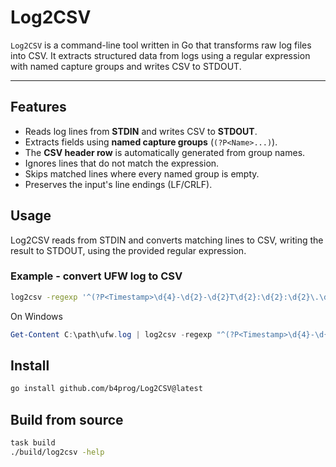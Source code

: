 # Log2CSV

`Log2CSV` is a command-line tool written in Go that transforms raw log files into CSV.
It extracts structured data from logs using a regular expression with named capture groups and writes CSV to STDOUT.

---

## Features

- Reads log lines from **STDIN** and writes CSV to **STDOUT**.
- Extracts fields using **named capture groups** (`(?P<Name>...)`).
- The **CSV header row** is automatically generated from group names.
- Ignores lines that do not match the expression.
- Skips matched lines where every named group is empty.
- Preserves the input's line endings (LF/CRLF).

## Usage

Log2CSV reads from STDIN and converts matching lines to CSV, writing the result to STDOUT, using the provided regular expression.

### Example - convert UFW log to CSV

```sh
log2csv -regexp '^(?P<Timestamp>\d{4}-\d{2}-\d{2}T\d{2}:\d{2}:\d{2}\.\d+\+\d{2}:\d{2})\s+(?P<Hostname>\S+)\s+(?P<Facility>\S+):\s+\[(?P<Kernel_Time>[\d\.]+)\]\s+\[(?P<Action>UFW\s+\S+)\]\s+IN=(?P<IN>\S*)\s+OUT=(?P<OUT>\S*)\s+MAC=(?P<MAC>\S+)\s+SRC=(?P<SRC>\S+)\s+DST=(?P<DST>\S+)\s+LEN=(?P<LEN>\d+)\s+(?:TOS=(?P<TOS>0x[0-9A-Fa-f]{2})\s+)?(?:PREC=(?P<PREC>0x[0-9A-Fa-f]{2})\s+)?(?:TTL=(?P<TTL>\d+)\s+)?ID=(?P<ID>\d+)\s+(?:(?P<DF>DF)\s+)?PROTO=(?P<PROTO>[A-Z0-9]+)\s+(?:(?:SPT|SP)=(?P<SPT>\d+)\s+)?(?:(?:DPT|DP)=(?P<DPT>\d+)\s+)?(?:WINDOW=(?P<WINDOW>\d+)\s+)?(?:RES=(?P<RES>0x[0-9A-Fa-f]{2})\s+)?(?:(?P<TCP_Flags>(?:SYN|ACK|FIN|RST|PSH|URG|CWR|ECE)(?:\s+(?:SYN|ACK|FIN|RST|PSH|URG|CWR|ECE))*))?(?:\s+URGP=(?P<URGP>\d+))?(?:\s+TC=(?P<TC>\d+))?(?:\s+HOPLIMIT=(?P<HOPLIMIT>\d+))?(?:\s+FLOWLBL=(?P<FLOWLBL>\d+))?(?:\s+LEN=(?P<L4_LEN>\d+))?\s*$' < /var/log/ufw.log
```

On Windows

```powershell
Get-Content C:\path\ufw.log | log2csv -regexp "^(?P<Timestamp>\d{4}-\d{2}-\d{2}T\d{2}:\d{2}:\d{2}\.\d+\+\d{2}:\d{2})\s+(?P<Hostname>\S+)\s+(?P<Facility>\S+):\s+\[(?P<Kernel_Time>[\d\.]+)\]\s+\[(?P<Action>UFW\s+\S+)\]\s+IN=(?P<IN>\S*)\s+OUT=(?P<OUT>\S*)\s+MAC=(?P<MAC>\S+)\s+SRC=(?P<SRC>\S+)\s+DST=(?P<DST>\S+)\s+LEN=(?P<LEN>\d+)\s+(?:TOS=(?P<TOS>0x[0-9A-Fa-f]{2})\s+)?(?:PREC=(?P<PREC>0x[0-9A-Fa-f]{2})\s+)?(?:TTL=(?P<TTL>\d+)\s+)?ID=(?P<ID>\d+)\s+(?:(?P<DF>DF)\s+)?PROTO=(?P<PROTO>[A-Z0-9]+)\s+(?:(?:SPT|SP)=(?P<SPT>\d+)\s+)?(?:(?:DPT|DP)=(?P<DPT>\d+)\s+)?(?:WINDOW=(?P<WINDOW>\d+)\s+)?(?:RES=(?P<RES>0x[0-9A-Fa-f]{2})\s+)?(?:(?P<TCP_Flags>(?:SYN|ACK|FIN|RST|PSH|URG|CWR|ECE)(?:\s+(?:SYN|ACK|FIN|RST|PSH|URG|CWR|ECE))*))?(?:\s+URGP=(?P<URGP>\d+))?(?:\s+TC=(?P<TC>\d+))?(?:\s+HOPLIMIT=(?P<HOPLIMIT>\d+))?(?:\s+FLOWLBL=(?P<FLOWLBL>\d+))?(?:\s+LEN=(?P<L4_LEN>\d+))?\s*$".
```

## Install

```sh
go install github.com/b4prog/Log2CSV@latest
```

## Build from source

```sh
task build
./build/log2csv -help
```
